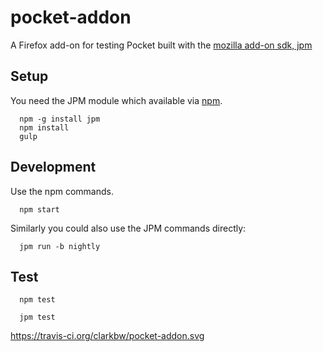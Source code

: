 # pocket-addon
A Firefox add-on for testing Pocket built with the [mozilla add-on sdk, jpm](https://github.com/mozilla/jpm/)

## Setup

You need the JPM module which available via [npm](http://npmjs.com/).

```
  npm -g install jpm
  npm install
  gulp
```

## Development

Use the npm commands.

```
  npm start
```

Similarly you could also use the JPM commands directly:

```
  jpm run -b nightly
```

## Test

```
  npm test
```

```
  jpm test
```

https://travis-ci.org/clarkbw/pocket-addon.svg
